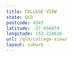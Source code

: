 ```yaml
---
title: COLLEGE VIEW
state: QLD
postcode: 4343
latitude: -27.656074
longitude: 152.224616
url: /qld/college-view/
layout: suburb
---
```

